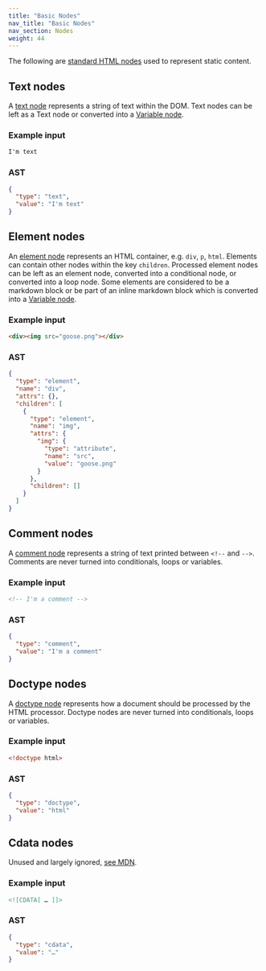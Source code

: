 ```yaml
---
title: "Basic Nodes"
nav_title: "Basic Nodes"
nav_section: Nodes
weight: 44
---
```


The following are [standard HTML nodes](https://developer.mozilla.org/en-US/docs/Web/API/Node) used to represent static content. 

## Text nodes

A [text node](https://developer.mozilla.org/en-US/docs/Web/API/Text) represents a string of text within the DOM. Text nodes can be left as a Text node or converted into a [Variable node](/docs/variable-nodes/).

### Example input

```html
I'm text
```

### AST

```json
{
  "type": "text",
  "value": "I'm text"
}
```

## Element nodes

An [element node](https://developer.mozilla.org/en-US/docs/Web/API/Element) represents an HTML container, e.g. `div`, `p`, `html`. Elements can contain other nodes within the key `children`. Processed element nodes can be left as an element node, converted into a conditional node, or converted into a loop node. Some elements are considered to be a markdown block or be part of an inline markdown block which is converted into a [Variable node](/docs/variable-nodes/).

### Example input

```html
<div><img src="goose.png"></div>
```

### AST

```json
{
  "type": "element",
  "name": "div",
  "attrs": {},
  "children": [
    {
      "type": "element",
      "name": "img",
      "attrs": {
        "img": {
          "type": "attribute",
          "name": "src",
          "value": "goose.png"
        }
      },
      "children": []
    }
  ]
}
```


## Comment nodes

A [comment node](https://developer.mozilla.org/en-US/docs/Web/API/Comment) represents a string of text printed between `<!--` and `-->`. Comments are never turned into conditionals, loops or variables.

### Example input

```html
<!-- I'm a comment -->
```

### AST

```json
{
  "type": "comment",
  "value": "I'm a comment"
}
```

## Doctype nodes

A [doctype node](https://developer.mozilla.org/en-US/docs/Web/API/DocumentType) represents how a document should be processed by the HTML processor. Doctype nodes are never turned into conditionals, loops or variables.

### Example input

```html
<!doctype html>
```

### AST

```json
{
  "type": "doctype",
  "value": "html"
}
```

## Cdata nodes

Unused and largely ignored, [see MDN](https://developer.mozilla.org/en-US/docs/Web/API/CDATASection).

### Example input

```html
<![CDATA[ … ]]>
```

### AST

```json
{
  "type": "cdata",
  "value": "…"
}
```